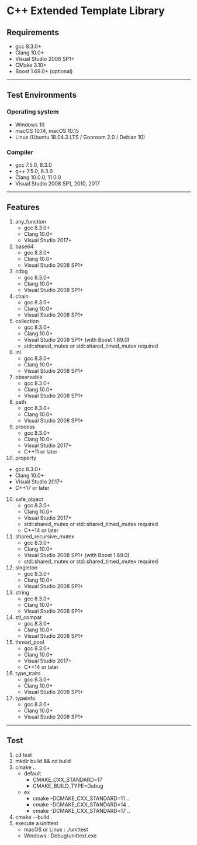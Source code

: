 # C++ Extended Template Library

## Requirements

- gcc 8.3.0+
- Clang 10.0+
- Visual Studio 2008 SP1+
- CMake 3.10+
- Boost 1.69.0+ (optional)

---

## Test Environments

### Operating system

- Windows 10
- macOS 10.14, macOS 10.15
- Linux (Ubuntu 18.04.3 LTS / Gooroom 2.0 / Debian 10)

### Compiler

- gcc 7.5.0, 8.3.0
- g++ 7.5.0, 8.3.0
- Clang 10.0.0, 11.0.0
- Visual Studio 2008 SP1, 2010, 2017

---

## Features

1. any_function
   - gcc 8.3.0+
   - Clang 10.0+
   - Visual Studio 2017+
2. base64
   - gcc 8.3.0+
   - Clang 10.0+
   - Visual Studio 2008 SP1+
3. cdbg
   - gcc 8.3.0+
   - Clang 10.0+
   - Visual Studio 2008 SP1+
4. chain
   - gcc 8.3.0+
   - Clang 10.0+
   - Visual Studio 2008 SP1+
5. collection
   - gcc 8.3.0+
   - Clang 10.0+
   - Visual Studio 2008 SP1+ (with Boost 1.69.0)
   - std::shared_mutex or std::shared_timed_mutex required
6. ini
   - gcc 8.3.0+
   - Clang 10.0+
   - Visual Studio 2008 SP1+
7. observable
   - gcc 8.3.0+
   - Clang 10.0+
   - Visual Studio 2008 SP1+
8. path
   - gcc 8.3.0+
   - Clang 10.0+
   - Visual Studio 2008 SP1+
9. process
   - gcc 8.3.0+
   - Clang 10.0+
   - Visual Studio 2017+
   - C++11 or later
10. property
   - gcc 8.3.0+
   - Clang 10.0+
   - Visual Studio 2017+
   - C++17 or later
10. safe_object
    - gcc 8.3.0+
    - Clang 10.0+
    - Visual Studio 2017+
    - std::shared_mutex or std::shared_timed_mutex required
    - C++14 or later
11. shared_recursive_mutex
    - gcc 8.3.0+
    - Clang 10.0+
    - Visual Studio 2008 SP1+ (with Boost 1.69.0)
    - std::shared_mutex or std::shared_timed_mutex required
12. singleton
    - gcc 8.3.0+
    - Clang 10.0+
    - Visual Studio 2008 SP1+
13. string
    - gcc 8.3.0+
    - Clang 10.0+
    - Visual Studio 2008 SP1+
14. stl_compat
    - gcc 8.3.0+
    - Clang 10.0+
    - Visual Studio 2008 SP1+
15. thread_pool
    - gcc 8.3.0+
    - Clang 10.0+
    - Visual Studio 2017+
    - C++14 or later
16. type_traits
    - gcc 8.3.0+
    - Clang 10.0+
    - Visual Studio 2008 SP1+
17. typeinfo
    - gcc 8.3.0+
    - Clang 10.0+
    - Visual Studio 2008 SP1+

---

## Test

1. cd test
2. mkdir build && cd build
3. cmake ..
   - default
     - CMAKE_CXX_STANDARD=17
     - CMAKE_BUILD_TYPE=Debug
   - ex
     - cmake -DCMAKE_CXX_STANDARD=11  ..
     - cmake -DCMAKE_CXX_STANDARD=14  ..
     - cmake -DCMAKE_CXX_STANDARD=17  ..
4. cmake --build .
5. execute a unittest
   - macOS or Linux : ./unittest
   - Windows : Debug\unittext.exe
